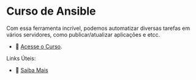 # Curso de Ansible

Com essa ferramenta incrível, podemos automatizar diversas tarefas em vários servidores, como publicar/atualizar aplicações e etcc.

- :movie_camera: [Acesse o Curso](https://academy.especializati.com.br/curso/ansible).


Links Úteis:

- :tada: [Saiba Mais](https://linktr.ee/especializati)

